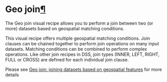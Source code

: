 Geo join[¶](#geo-join "Permalink to this heading")
==================================================


The Geo join visual recipe allows you to perform a join between two (or more) datasets based on geospatial matching conditions.


This visual recipe offers multiple geospatial matching conditions. Join clauses can be chained together to perform join operations on many input datasets. Matching conditions can be combined to perform complex operations. Like other join recipes in DSS, join types (INNER, LEFT, RIGHT, FULL or CROSS) are defined for each individual join clause.


Please see [Geo join: joining datasets based on geospatial features](../other_recipes/geojoin.html) for more details